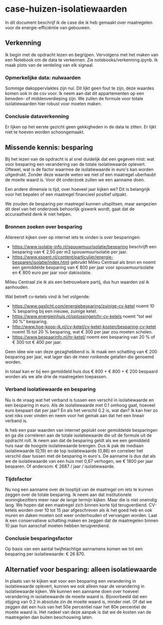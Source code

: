 # case-huizen-isolatiewaarden

In dit document beschrijf ik de case die ik heb gemaakt over maatregelen voor de energie-efficiëntie
van gebouwen.


## Verkenning

Ik begin met de opdracht lezen en begrijpen. Vervolgens met het maken van een Notebook om de data te
verkennen. Zie notebooks/verkenning.ipynb. Ik maak plots van de verdeling van elk signaal.

### Opmerkelijke data: nulwaarden

Sommige dakoppervlaktes zijn nul. Dit lijkt geen fout te zijn, deze waardes komen ook in de csv
voor. Ik neem aan dat dit appartementen op een beneden- of middenverdieping zijn. We zullen de
formule voor totale isolatiewaarden hier robust voor moeten maken.

### Conclusie dataverkenning

Er lijken op het eerste gezicht geen gekkigheden in de data te zitten. Er lijkt niet te hoeven
worden schoongemaakt.


## Missende kennis: besparing

Bij het lezen van de opdracht is al snel duidelijk dat een gegeven mist: wat voor besparing een
verandering van de totale isolatiewaarde oplevert. Oftewel, wat is de factor waarmee de
isolatiewaarde in euro's kan worden uitgedrukt. Zonder deze waarde weten we niet of een maatregel
uberhaubt de moeite waard is. Voor dit onderzoek zullen we een aanname doen.

Een andere dimensie is tijd, over hoeveel jaar kijken we? Dit is belangrijk voor het bepalen of een
maatregel financieel positief uitpakt.

We zouden de besparing per maatregel kunnen uitsplitsen, maar aangezien dit deel van het onderzoek
behoorlijk giswerk wordt, gaat dat de accuraatheid denk ik niet helpen.

### Bronnen zoeken over besparing

Allereerst kijken over op internet iets te vinden is over besparingen:

- https://www.isolatie-info.nl/spouwmuurisolatie/besparing beschrijft een besparing van € 2,50 per
  m2 spouwmuurisolatie per jaar.
- https://www.essent.nl/content/particulier/energie-besparen/isolatie/index.html gebruikt Milieu
  Centraal als bron en noemt een gemiddelde besparing van € 800 per jaar voor spouwmuurisolatie en €
  800 euro per jaar voor dakisolatie.

Milieu Centraal zie ik als een betrouwbare partij, dus hun waarden zal ik aanhouden.

Wat betreft cv-ketels vind ik het volgende:

- https://www.gaslicht.com/energiebesparing/zuinige-cv-ketel noemt 10 % besparing bij een nieuwe,
  zuinige ketel.
- https://www.energieinhuis.nl/oplossingen/hr-cv-ketels noemt "tot wel 30 %" besparing.
- http://www.hoe-koop-ik.nl/cv-ketel/cv-ketel-kosten/besparing-cv-ketel noemt 15 tot 20 % besparing,
  wat € 300 per jaar zou moeten schelen.
- https://www.bespaarinfo.nl/hr-ketel/ noemt een besparing van 20 % of € 300 tot € 400 per jaar.

Geen idee wie van deze gezaghebbend is. Ik maak een schatting van € 200 besparing per jaar, wat
lager dan de meer ronkende getallen die genoemd worden.

In totaal kan er bij een gemiddeld huis dus € 800 + € 800 + € 200 bespaard worden als we alle drie
de maatregelen toepassen.

### Verband isolatiewaarde en besparing

Nu is de vraag wat het verband is tussen een verschil in isolatiewaarde en een besparing in euro.
Als de isolatiewaarde met 0.1 omhoog gaat, hoeveel euro bespaart dat per jaar? En als het verschil
0.2 is, wat dan? Ik kan hier zo snel niks over vinden en neem voor het gemak aan dat het een lineair
verband is.

Ik heb een paar waarden van internet geplukt over gemiddelde besparingen en ga die correleren aan de
totale isolatiewaarde die uit de formule uit de opdracht rolt. Ik neem aan dat de besparing geldt
als we een gemiddeld huis naar de hoogste isolatiewaarde brengen. Dus ik pak de mediaan
isolatiewaarde (0,19) en de top isolatiewaarde (0,86) en correleer het verschil daar tussen met de
besparing in euro's. De aanname is dus dat als we de isolatiewaarde van een huis met 0,67 verhogen,
we € 1800 per jaar besparen. Of andersom: € 2687 / jaar / isolatiewaarde.

### Tijdsfactor

Nu nog een aanname over de looptijd van de maatregel om iets te kunnen zeggen over de totale
besparing. Ik neem aan dat institutionele woningbezitters meer naar de lange termijn kijken. Maar
die is niet oneindig lang. We hopen dat een maatregel zich binnen korte tijd terugverdiend.
CV-ketels worden over 10 tot 15 jaar afgeschreven als ik het goed heb en ook muren en daken moeten
ooit weer onderhouden of vervangen worden. Laat ik een conservatieve schatting maken en zeggen dat
de maatregelen binnen 10 jaar hun aanschaf moeten hebben terugverdiend.

### Conclusie besparingsfactor

Op basis van een aantal twijfelachtige aannamens komen we tot een besparing per isolatiewaarde: € 26
870.


## Alternatief voor besparing: alleen isolatiewaarde

In plaats van te kijken wat voor een besparing een verandering in isolatiewaarde oplevert, kunnen we
ook alleen naar de verandering in isolatiewaarde kijken. We kunnen een aanname doen over hoeveel
verandering in isolatiewaarde de moeite waard is. Bijvoorbeeld dat een stijging van 0.2 in absolute
zin de moeite waard is, minder niet. Of dat we zeggen dat een huis van het 50e percentiel naar het
80e percentiel de moeite waard is. Het nadeel van deze aanpak is dat we de kosten van de maatregelen
dan buiten beschouwing laten.
